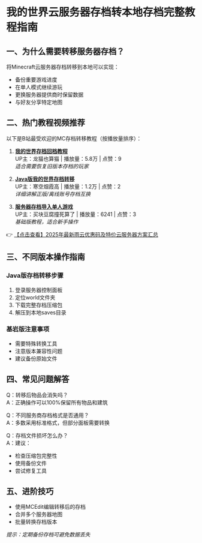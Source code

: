 # 我的世界云服务器存档转本地存档完整教程指南

## 一、为什么需要转移服务器存档？
将Minecraft云服务器存档转移到本地可以实现：
- 备份重要游戏进度
- 在单人模式继续游玩
- 更换服务器提供商时保留数据
- 与好友分享特定地图

## 二、热门教程视频推荐
以下是B站最受欢迎的MC存档转移教程（按播放量排序）：

1. **[我的世界存档回档教程](https://bit.ly/RainYun)**  
   UP主：龙猫也算猫 | 播放量：5.8万 | 点赞：9  
   *适合需要恢复旧版本存档的玩家*

2. **[Java版我的世界存档转移](https://bit.ly/RainYun)**  
   UP主：寒空烟霞高 | 播放量：1.2万 | 点赞：2  
   *详细讲解正版/离线账号存档互换*

3. **[服务器存档导入单人游戏](https://bit.ly/RainYun)**  
   UP主：买块豆腐撞死算了 | 播放量：6241 | 点赞：3  
   *基础版教程，适合新手操作*

👉 [【点击查看】2025年最新雨云优惠码及特价云服务器方案汇总](https://bit.ly/RainYun)

## 三、不同版本操作指南
### Java版存档转移步骤
1. 登录服务器控制面板
2. 定位world文件夹
3. 下载完整存档压缩包
4. 解压到本地saves目录

### 基岩版注意事项
- 需要特殊转换工具
- 注意版本兼容性问题
- 建议备份原始文件

## 四、常见问题解答
Q：转移后物品会消失吗？  
A：正确操作可以100%保留所有物品和建筑

Q：不同服务商存档格式是否通用？  
A：多数采用标准格式，但部分面板需要转换

Q：存档文件损坏怎么办？  
A：建议：
- 检查压缩包完整性
- 使用备份文件
- 尝试修复工具

## 五、进阶技巧
- 使用MCEdit编辑转移后的存档
- 合并多个服务器地图
- 批量转换存档版本

*提示：定期备份存档可避免数据丢失*